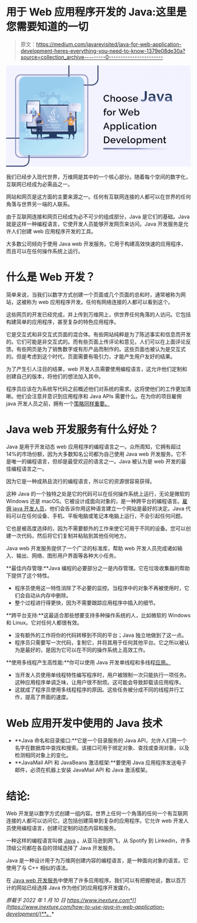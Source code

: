 # 用于 Web 应用程序开发的 Java:这里是您需要知道的一切

> 原文：<https://medium.com/javarevisited/java-for-web-application-development-heres-everything-you-need-to-know-1379e08de30a?source=collection_archive---------0----------------------->

[![](img/c9671ce5a85c1ff2f67e0bf94838b4b5.png)](https://javarevisited.blogspot.com/2018/09/top-5-java-ee-courses-to-learn-online.html)

我们已经步入现代世界，万维网是其中的一个核心部分。随着每个空间的数字化，互联网已经成为必需品之一。

网站和网页是这方面的主要来源之一。任何有互联网连接的人都可以在世界的任何角落与世界另一端的人联系。

由于互联网连接和网页已经成为必不可少的组成部分，Java 是它们的基础。Java 就是这样一种编程语言，它使开发人员能够开发网页来访问。Java 开发服务是允许人们创建 web 应用程序开发的工具。

大多数公司倾向于使用 Java web 开发服务。它用于构建高效快速的应用程序，而且可以在任何操作系统上运行。

# 什么是 Web 开发？

简单来说，当我们以数字方式创建一个页面或几个页面的总和时，通常被称为网站，这被称为 web 应用程序开发。任何有网络连接的人都可以看到这个。

这些网页的开发已经完成，并上传到万维网上，供世界任何角落的人访问。它包括构建简单的应用程序，甚至复杂的特色应用程序。

它是交互式和非交互式页面的混合体。有些网站纯粹是为了陈述事实和信息而开发的。它们可能是非交互式的。而有些页面上传评论和意见，人们可以在上面评论反馈。有些网页是为了销售数字或有形产品而制作的。这些页面也被认为是交互式的。但是考虑到这个时代，页面需要有吸引力，才能产生用户友好的结果。

为了产生引人注目的结果，web 开发人员需要使用编程语言，这允许他们定制和创建自己的版本，将他们的想法加入其中。

程序员应该在为系统写代码之前概述他们对系统的需求。这将使他们的工作更加清晰。他们会注意并意识到应用程序和 Java APIs 需要什么。在为你的项目雇佣 java 开发人员之前，拥有一个[策略同样重要。](https://www.inexture.com/strategy-to-hire-your-next-java-development-company/)

# Java web 开发服务有什么好处？

Java 是用于开发动态 web 应用程序的编程语言之一。众所周知，它拥有超过 14%的市场份额，因为大多数知名公司都为自己使用 Java web 开发服务。它不是唯一的编程语言，但却是最受欢迎的语言之一。Java 被认为是 web 开发的最佳编程语言之一。

因为它是一种成熟且流行的编程语言，所以它的资源很容易获得。

这种 Java 的一个独特之处是它的代码可以在任何操作系统上运行，无论是微软的 Windows 还是 macOS。它被设计成面向对象的，是一种跨平台的编程语言。[雇佣 java 开发人员](https://www.inexture.com/hire-java-app-developers/)，他们会告诉你用这种语言建立一个网站是最好的决定。Java 代码可以在任何设备、手机、平板电脑或笔记本电脑上运行，不会引起任何问题。

它也是被高度选择的，因为不需要额外的工作来使它可用于不同的设备。您可以创建一次代码，然后将它们复制并粘贴到其他任何地方。

Java web 开发服务提供了一个广泛的标准库，帮助 web 开发人员完成诸如输入、输出、网络、图形用户界面等各种大小任务。

**最佳内存管理:**Java 编程的必要部分之一是内存管理。它在垃圾收集器的帮助下提供了这个特性。

*   程序员使用这一特性消除了不必要的监控。当程序中的对象不再被使用时，它们会自动从内存中删除。
*   整个过程进行得更快，因为不需要跟踪应用程序中插入的细节。

**跨平台支持:**这最适合那些想要支持多种操作系统的人，比如微软的 Windows 和 Linux。它对任何人都很有效。

*   没有额外的工作将你的代码转移到不同的平台；Java 独立地做到了这一点。
*   程序员只需要写一次代码，复制它，并将其用于任何其他平台。它之所以被认为是最好的，是因为它可以在不同的操作系统上高效工作。

**使用多线程产生高性能:**你可以使用 Java 开发单线程和多线程[应用。](https://www.inexture.com/hire-java-developers-for-application-development/)

*   当开发人员使用单线程特性编写程序时，用户被限制一次只能执行一项任务。这种应用程序单调乏味，让用户很不耐烦。这可能会导致卸载该应用程序。
*   这就成了程序员使用多线程程序的原因。这些任务被分成不同的线程并行工作，提高了界面的速度。

# Web 应用开发中使用的 Java 技术

*   **Java 命名和目录接口:**它是一个目录服务的 Java API，允许人们用一个名字在数据库中查找和搜索。该接口可用于绑定对象、查找或查询对象，以及检测相同对象上的变化。
*   **JavaMail API 和 JavaBeans 激活框架:**要使用 Java 应用程序发送电子邮件，必须在机器上安装 JavaMail API 和 Java 激活框架。

# 结论:

Web 开发是以数字方式创建一组内容。世界上任何一个角落的任何一个有互联网连接的人都可以访问它。这包括创建简单到复杂的应用程序。它允许 web 开发人员使用编程语言，创建可定制的动态内容和服务。

一种这样的编程语言叫做 [Java](/javarevisited/7000-free-pluralsight-courses-to-build-in-demand-tech-skills-without-leaving-your-house-40edb50a8cf2) 。从亚马逊到网飞，从 Spotify 到 Linkedin，许多顶级公司都在各自的领域选择了 Java 开发服务。

Java 是一种设计用于为万维网创建内容的编程语言，是一种面向对象的语言。它使用了与 C++ 相似的语法。

在 [Java web 开发服务](https://www.inexture.com/services/java-development/)中使用了许多应用程序。我们可以有把握地说，数以百万计的网站已经选择 Java 作为他们的应用程序开发媒介。

*原载于 2022 年 1 月 10 日 https://www.inexture.com*[](https://www.inexture.com/how-to-use-java-in-web-application-development/)**。**